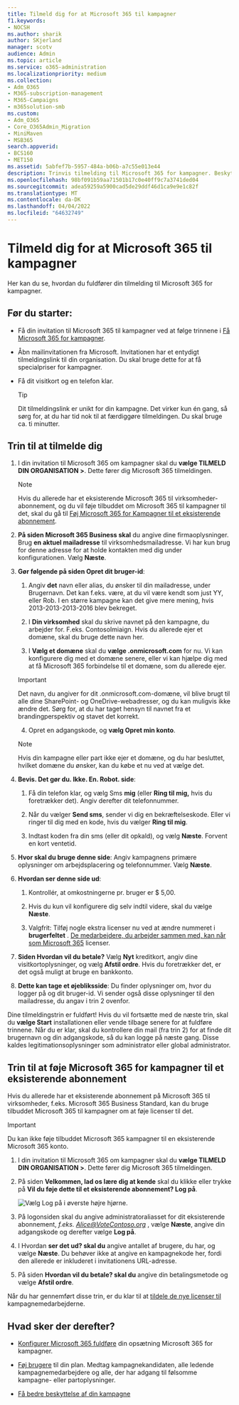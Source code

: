 ```yaml
---
title: Tilmeld dig for at Microsoft 365 til kampagner
f1.keywords:
- NOCSH
ms.author: sharik
author: SKjerland
manager: scotv
audience: Admin
ms.topic: article
ms.service: o365-administration
ms.localizationpriority: medium
ms.collection:
- Adm_O365
- M365-subscription-management
- M365-Campaigns
- m365solution-smb
ms.custom:
- Adm_O365
- Core_O365Admin_Migration
- MiniMaven
- MSB365
search.appverid:
- BCS160
- MET150
ms.assetid: 5abfef7b-5957-484a-b06b-a7c55e013e44
description: Trinvis tilmelding til Microsoft 365 for kampagner. Beskyt din kampagne mod cybertrusler mod mail, data og kommunikation.
ms.openlocfilehash: 98bf091b59aa71501b17c0e40ff9c7a3741ded04
ms.sourcegitcommit: adea59259a5900cad5de29ddf46d1ca9e9e1c82f
ms.translationtype: MT
ms.contentlocale: da-DK
ms.lasthandoff: 04/04/2022
ms.locfileid: "64632749"
---
```

# <a name="sign-up-for-microsoft-365-for-campaigns"></a>Tilmeld dig for at Microsoft 365 til kampagner 

Her kan du se, hvordan du fuldfører din tilmelding til Microsoft 365 for kampagner.

## <a name="before-you-start"></a>Før du starter:

- Få din invitation til Microsoft 365 til kampagner ved at følge trinnene i [Få Microsoft 365 for kampagner](get-microsoft-365-campaigns.md#get-microsoft-365-for-campaigns).

- Åbn mailinvitationen fra Microsoft. Invitationen har et entydigt tilmeldingslink til din organisation. Du skal bruge dette for at få specialpriser for kampagner.

- Få dit visitkort og en telefon klar.

    > [!TIP]
    > Dit tilmeldingslink er unikt for din kampagne. Det virker kun én gang, så sørg for, at du har tid nok til at færdiggøre tilmeldingen. Du skal bruge ca. ti minutter.

## <a name="steps-to-sign-up"></a>Trin til at tilmelde dig

1. I din invitation til Microsoft 365 om kampagner skal du **vælge TILMELD DIN ORGANISATION >**. Dette fører dig Microsoft 365 tilmeldingen.
    > [!NOTE]
    > Hvis du allerede har et eksisterende Microsoft 365 til virksomheder-abonnement, og du vil føje tilbuddet om Microsoft 365 til kampagner til det, skal du gå til [Føj Microsoft 365 for Kampagner til et eksisterende abonnement](#steps-to-add-microsoft-365-for-campaigns-to-an-existing-subscription).

2. **På siden Microsoft 365 Business skal** du angive dine firmaoplysninger. Brug **en aktuel mailadresse** til virksomhedsmailadresse. Vi har kun brug for denne adresse for at holde kontakten med dig under konfigurationen. Vælg **Næste**.

3. **Gør følgende på siden Opret dit bruger-id**:
 
    1. Angiv **det** navn eller alias, du ønsker til din mailadresse, under Brugernavn. Det kan f.eks. være, at du vil være kendt som just YY, eller Rob. I en større kampagne kan det give mere mening, hvis 2013-2013-2013-2016 blev bekreget.
 
    2. I **Din virksomhed** skal du skrive navnet på den kampagne, du arbejder for. F.eks. ContosoImiaign. Hvis du allerede ejer et domæne, skal du bruge dette navn her. 
 
    3. I **Vælg et domæne** skal du **vælge .onmicrosoft.com** for nu. Vi kan konfigurere dig med et domæne senere, eller vi kan hjælpe dig med at få Microsoft 365 forbindelse til et domæne, som du allerede ejer.

    > [!IMPORTANT]
    > Det navn, du angiver for dit .onmicrosoft.com-domæne, vil blive brugt til alle dine SharePoint- og OneDrive-webadresser, og du kan muligvis ikke ændre det. Sørg for, at du har taget hensyn til navnet fra et brandingperspektiv og stavet det korrekt.

    4. Opret en adgangskode, og **vælg Opret min konto**.
 
    > [!NOTE]
    > Hvis din kampagne eller part ikke ejer et domæne, og du har besluttet, hvilket domæne du ønsker, kan du købe et nu ved at vælge det.

4. **Bevis. Det gør du. Ikke. En. Robot. side**:
 
    1. Få din telefon klar, og vælg Sms **mig** (eller **Ring til mig,** hvis du foretrækker det). Angiv derefter dit telefonnummer. 
 
    2. Når du vælger **Send sms**, sender vi dig en bekræftelseskode. Eller vi ringer til dig med en kode, hvis du vælger **Ring til mig**.
 
    3. Indtast koden fra din sms (eller dit opkald), og vælg **Næste**. Forvent en kort ventetid. 

5. **Hvor skal du bruge denne side**: Angiv kampagnens primære oplysninger om arbejdsplacering og telefonnummer. Vælg **Næste**.

6. **Hvordan ser denne side ud**:

    1. Kontrollér, at omkostningerne pr. bruger er $ 5,00. 

    2. Hvis du kun vil konfigurere dig selv indtil videre, skal du vælge **Næste**. 

    3. Valgfrit: Tilføj nogle ekstra licenser nu ved at ændre nummeret i **brugerfeltet** . [De medarbejdere, du arbejder sammen med, kan når som Microsoft 365](../admin/add-users/add-users.md?toc=%2fmicrosoft-365%2fcampaigns%2ftoc.json) licenser.

7. **Siden Hvordan vil du betale?** Vælg **Nyt** kreditkort, angiv dine visitkortoplysninger, og vælg **Afstil ordre**. Hvis du foretrækker det, er det også muligt at bruge en bankkonto.

8. **Dette kan tage et øjebliksside**: Du finder oplysninger om, hvor du logger på og dit bruger-id. Vi sender også disse oplysninger til den mailadresse, du angav i trin 2 ovenfor.

Dine tilmeldingstrin er fuldført! Hvis du vil fortsætte med de næste trin, skal du **vælge Start** installationen eller vende tilbage senere for at fuldføre trinnene. Når du er klar, skal du kontrollere din mail (fra trin 2) for at finde dit brugernavn og din adgangskode, så du kan logge på næste gang. Disse kaldes legitimationsoplysninger som administrator eller global administrator.

## <a name="steps-to-add-microsoft-365-for-campaigns-to-an-existing-subscription"></a>Trin til at føje Microsoft 365 for kampagner til et eksisterende abonnement

Hvis du allerede har et eksisterende abonnement på Microsoft 365 til virksomheder, f.eks. Microsoft 365 Business Standard, kan du bruge tilbuddet Microsoft 365 til kampagner om at føje licenser til det.

> [!IMPORTANT]
> Du kan ikke føje tilbuddet Microsoft 365 kampagner til en eksisterende Microsoft 365 konto.

1. I din invitation til Microsoft 365 om kampagner skal du **vælge TILMELD DIN ORGANISATION >**. Dette fører dig Microsoft 365 tilmeldingen.

2. På siden **Velkommen, lad os lære dig at kende** skal du klikke eller trykke på **Vil du føje dette til et eksisterende abonnement? Log på**.
    
    ![Vælg Log på i øverste højre hjørne.](../media/addtoexisting.png)

3. På logonsiden skal du angive administratoraliasset for dit eksisterende abonnement, *f.eks. Alice@VoteContoso.org <span></span>*, vælge **Næste**, angive din adgangskode og derefter vælge **Log på**.

4. I Hvordan **ser det ud? skal du** angive antallet af brugere, du har, og vælge **Næste**. Du behøver ikke at angive en kampagnekode her, fordi den allerede er inkluderet i invitationens URL-adresse.

5. På siden **Hvordan vil du betale? skal du** angive din betalingsmetode og vælge **Afstil ordre**.

Når du har gennemført disse trin, er du klar til at [tildele de nye licenser til](../admin/manage/assign-licenses-to-users.md) kampagnemedarbejderne.

## <a name="whats-next"></a>Hvad sker der derefter?

- [Konfigurer Microsoft 365 fuldføre](../business/set-up.md?toc=/microsoft-365/campaigns/toc.json) din opsætning Microsoft 365 for kampagner.

- [Føj brugere](../admin/add-users/add-users.md?toc=%2fmicrosoft-365%2fcampaigns%2ftoc.json) til din plan. Medtag kampagnekandidaten, alle ledende kampagnemedarbejdere og alle, der har adgang til følsomme kampagne- eller partoplysninger.

- [Få bedre beskyttelse af din kampagne](m365-campaigns-security-overview.md)
